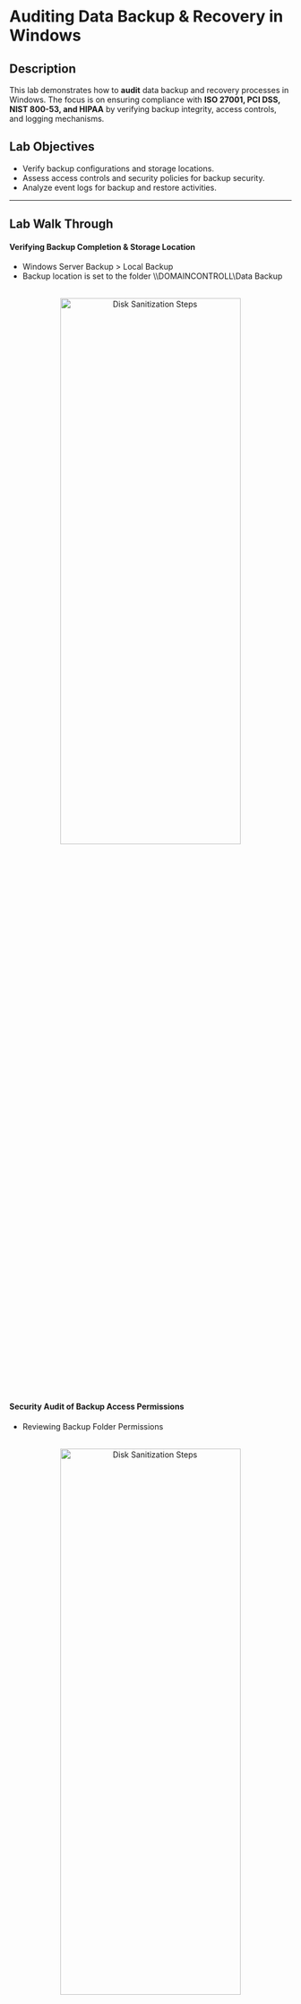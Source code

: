 # Auditing Data Backup & Recovery in Windows

## Description
This lab demonstrates how to **audit** data backup and recovery processes in Windows. The focus is on ensuring compliance with **ISO 27001, PCI DSS, NIST 800-53, and HIPAA** by verifying backup integrity, access controls, and logging mechanisms.

## Lab Objectives
- Verify backup configurations and storage locations.
- Assess access controls and security policies for backup security.
- Analyze event logs for backup and restore activities.

---

## Lab Walk Through

#### Verifying Backup Completion & Storage Location
   - Windows Server Backup > Local Backup
   - Backup location is set to the folder \\\DOMAINCONTROLL\Data Backup
<p align="center">
<br/>
<img src="https://i.imgur.com/Kfaz66R.png" height="50%" width="80%" alt="Disk Sanitization Steps"/>
<br />

#### Security Audit of Backup Access Permissions
   - Reviewing Backup Folder Permissions
<p align="center">
<br/>
<img src="https://i.imgur.com/xhT0mpO.png" height="50%" width="80%" alt="Disk Sanitization Steps"/>
<br/>

#### Enable & Review Backup Access Logs
   - Open **Local Security Policy**
   - Navigate to:
     ```
     Security Settings > Advanced Audit Policy Configuration > Object Access > Audit File System
     ```
   - Enable **Success & Failure Logging** for the backup folder.
  <p align="center">
<br/>
<img src="https://i.imgur.com/IcpHtWd.png" height="50%" width="80%" alt="Disk Sanitization Steps"/>
<br/>
   

#### Review Backup Logs
   - Open **Event Viewer (`eventvwr.msc`)**.
   - Navigate to:
     ```
     Applications and Services Logs > Microsoft > Windows > Backup
     ```
   - **Filter for Event IDs:**
     - **Backup Successful** → Event ID 4
     - **Backup Failed** → Event ID 49

  <p align="center">
<br/>
<img src="https://i.imgur.com/5l6Eele.png" height="50%" width="80%" alt="Disk Sanitization Steps"/>
<br/>

#### Check Recovery Logs
   - Navigate to **Event Viewer** and filter for:
     - **Recovery Successful** → Event ID 123
     - **Recovery Failed** → Event ID 124
   - **Audit Task**: Verify recovery attempts and confirm success/failure.



## Audit Report Checklist
- **Backup process completed successfully (`wbadmin.msc`).**  
- **Backup logs verify successful execution (`eventvwr.msc`, Event ID 4).**  
- **Access permissions properly configured (No 'Everyone' access).**  
- **Access logs reviewed for unauthorized attempts (Event ID 4663).**  
- **Audit report generated documenting compliance gaps and findings.**  


2. **Check Recovery Logs**
   - Navigate to **Event Viewer** and filter for:
     - **Recovery Successful** → Event ID 123
     - **Recovery Failed** → Event ID 124
   - **Audit Task**: Verify recovery attempts and confirm success/failure.

---
